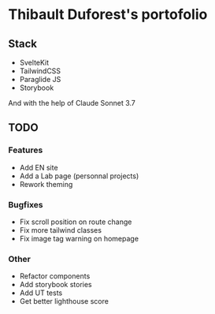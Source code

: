 # Thibault Duforest's portofolio

## Stack

- SvelteKit
- TailwindCSS
- Paraglide JS
- Storybook

And with the help of Claude Sonnet 3.7

## TODO

### Features

- Add EN site
- Add a Lab page (personnal projects)
- Rework theming

### Bugfixes

- Fix scroll position on route change
- Fix more tailwind classes
- Fix image tag warning on homepage

### Other

- Refactor components
- Add storybook stories
- Add UT tests
- Get better lighthouse score
